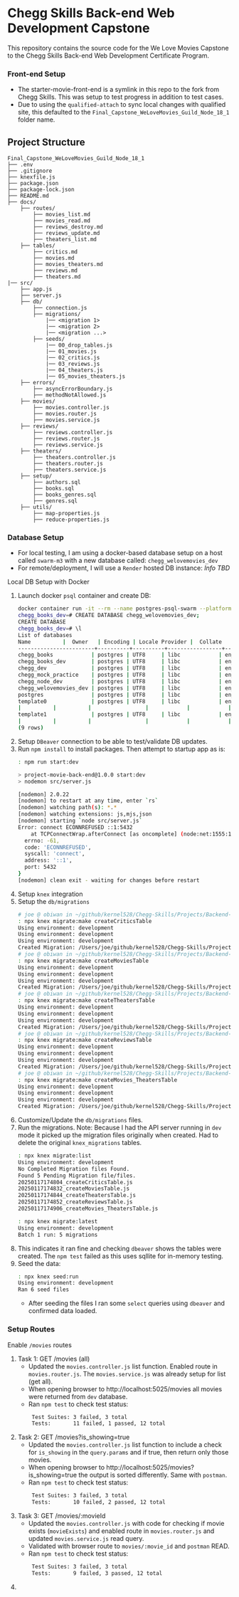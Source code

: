 # Chegg Skills Back-end Web Development Capstone
This repository contains the source code for the We Love Movies Capstone to the Chegg Skills Back-end Web Development Certificate Program.

### Front-end Setup
- The starter-movie-front-end is a symlink in this repo to the fork from Chegg Skills. This was setup to test progress in addition to test cases.
- Due to using the `qualified-attach` to sync local changes with qualified site, this defaulted to the `Final_Capstone_WeLoveMovies_Guild_Node_18_1` folder name.


## Project Structure
```plaintext
Final_Capstone_WeLoveMovies_Guild_Node_18_1
├── .env
├── .gitignore
├── knexfile.js
├── package.json
├── package-lock.json
├── README.md
├── docs/
    ├── routes/
        ├── movies_list.md
        ├── movies_read.md
        ├── reviews_destroy.md
        ├── reviews_update.md
        ├── theaters_list.md
    ├── tables/
        ├── critics.md
        ├── movies.md
        ├── movies_theaters.md
        ├── reviews.md
        ├── theaters.md
|── src/
    ├── app.js
    ├── server.js
    ├── db/
        ├── connection.js
        ├── migrations/
            |── <migration 1>
            |── <migration 2>
            |── <migration ...>
        ├── seeds/
            |── 00_drop_tables.js
            |── 01_movies.js
            |── 02_critics.js
            |── 03_reviews.js
            |── 04_theaters.js
            |── 05_movies_theaters.js
    ├── errors/
        ├── asyncErrorBoundary.js
        ├── methodNotAllowed.js
    ├── movies/
        ├── movies.controller.js
        ├── movies.router.js
        ├── movies.service.js
    ├── reviews/
        ├── reviews.controller.js
        ├── reviews.router.js
        ├── reviews.service.js
    ├── theaters/
        ├── theaters.controller.js
        ├── theaters.router.js
        ├── theaters.service.js
    ├── setup/
        ├── authors.sql
        ├── books.sql
        ├── books_genres.sql
        ├── genres.sql
    ├── utils/
        ├── map-properties.js
        ├── reduce-properties.js
````

### Database Setup
- For local testing, I am using a docker-based database setup on a host called `swarm-m3` with a new database called: `chegg_welovemovies_dev`
- For remote/deployment, I will use a `Render` hosted DB instance: *Info TBD*

Local DB Setup with Docker
1. Launch docker `psql` container and create DB:
    ```bash
    docker container run -it --rm --name postgres-psql-swarm --platform=linux/amd64 kernel528/postgres:16-arm64 psql -h 192.168.1.33 -U postgres -d chegg_books_dev
    chegg_books_dev=# CREATE DATABASE chegg_welovemovies_dev;
    CREATE DATABASE
    chegg_books_dev=# \l
    List of databases
    Name          |  Owner   | Encoding | Locale Provider |  Collate   |   Ctype    | ICU Locale | ICU Rules |   Access privileges
    ------------------------+----------+----------+-----------------+------------+------------+------------+-----------+-----------------------
    chegg_books            | postgres | UTF8     | libc            | en_US.utf8 | en_US.utf8 |            |           |
    chegg_books_dev        | postgres | UTF8     | libc            | en_US.utf8 | en_US.utf8 |            |           |
    chegg_dev              | postgres | UTF8     | libc            | en_US.utf8 | en_US.utf8 |            |           |
    chegg_mock_practice    | postgres | UTF8     | libc            | en_US.utf8 | en_US.utf8 |            |           |
    chegg_node_dev         | postgres | UTF8     | libc            | en_US.utf8 | en_US.utf8 |            |           |
    chegg_welovemovies_dev | postgres | UTF8     | libc            | en_US.utf8 | en_US.utf8 |            |           |
    postgres               | postgres | UTF8     | libc            | en_US.utf8 | en_US.utf8 |            |           |
    template0              | postgres | UTF8     | libc            | en_US.utf8 | en_US.utf8 |            |           | =c/postgres          +
    |          |          |                 |            |            |            |           | postgres=CTc/postgres
    template1              | postgres | UTF8     | libc            | en_US.utf8 | en_US.utf8 |            |           | =c/postgres          +
    |          |          |                 |            |            |            |           | postgres=CTc/postgres
    (9 rows)
    ```
2. Setup `DBeaver` connection to be able to test/validate DB updates.
3. Run `npm install` to install packages.  Then attempt to startup app as is:
   ```bash
   : npm run start:dev
   
   > project-movie-back-end@1.0.0 start:dev
   > nodemon src/server.js
   
   [nodemon] 2.0.22
   [nodemon] to restart at any time, enter `rs`
   [nodemon] watching path(s): *.*
   [nodemon] watching extensions: js,mjs,json
   [nodemon] starting `node src/server.js`
   Error: connect ECONNREFUSED ::1:5432
       at TCPConnectWrap.afterConnect [as oncomplete] (node:net:1555:16) {
     errno: -61,
     code: 'ECONNREFUSED',
     syscall: 'connect',
     address: '::1',
     port: 5432
   }
   [nodemon] clean exit - waiting for changes before restart
   
   ```
4. Setup `knex` integration
5. Setup the `db/migrations` 
   ```bash
   # joe @ obiwan in ~/github/kernel528/Chegg-Skills/Projects/Backend-Web-Dev/WeLoveMovies/Final_Capstone_WeLoveMovies_Guild_Node_18_1 on git:database-setup [2025-01-17 17:33:06] C:1 
   : npx knex migrate:make createCriticsTable
   Using environment: development
   Using environment: development
   Using environment: development
   Created Migration: /Users/joe/github/kernel528/Chegg-Skills/Projects/Backend-Web-Dev/WeLoveMovies/Final_Capstone_WeLoveMovies_Guild_Node_18_1/src/db/migrations/20250117174804_createCriticsTable.js
   # joe @ obiwan in ~/github/kernel528/Chegg-Skills/Projects/Backend-Web-Dev/WeLoveMovies/Final_Capstone_WeLoveMovies_Guild_Node_18_1 on git:database-setup x [2025-01-17 17:48:04]
   : npx knex migrate:make createMoviesTable 
   Using environment: development
   Using environment: development
   Using environment: development
   Created Migration: /Users/joe/github/kernel528/Chegg-Skills/Projects/Backend-Web-Dev/WeLoveMovies/Final_Capstone_WeLoveMovies_Guild_Node_18_1/src/db/migrations/20250117174832_createMoviesTable.js
   # joe @ obiwan in ~/github/kernel528/Chegg-Skills/Projects/Backend-Web-Dev/WeLoveMovies/Final_Capstone_WeLoveMovies_Guild_Node_18_1 on git:database-setup x [2025-01-17 17:48:32]
   : npx knex migrate:make createTheatersTable
   Using environment: development
   Using environment: development
   Using environment: development
   Created Migration: /Users/joe/github/kernel528/Chegg-Skills/Projects/Backend-Web-Dev/WeLoveMovies/Final_Capstone_WeLoveMovies_Guild_Node_18_1/src/db/migrations/20250117174844_createTheatersTable.js
   # joe @ obiwan in ~/github/kernel528/Chegg-Skills/Projects/Backend-Web-Dev/WeLoveMovies/Final_Capstone_WeLoveMovies_Guild_Node_18_1 on git:database-setup x [2025-01-17 17:48:44]
   : npx knex migrate:make createReviewsTable 
   Using environment: development
   Using environment: development
   Using environment: development
   Created Migration: /Users/joe/github/kernel528/Chegg-Skills/Projects/Backend-Web-Dev/WeLoveMovies/Final_Capstone_WeLoveMovies_Guild_Node_18_1/src/db/migrations/20250117174852_createReviewsTable.js
   # joe @ obiwan in ~/github/kernel528/Chegg-Skills/Projects/Backend-Web-Dev/WeLoveMovies/Final_Capstone_WeLoveMovies_Guild_Node_18_1 on git:database-setup x [2025-01-17 17:48:52]
   : npx knex migrate:make createMovies_TheatersTable
   Using environment: development
   Using environment: development
   Using environment: development
   Created Migration: /Users/joe/github/kernel528/Chegg-Skills/Projects/Backend-Web-Dev/WeLoveMovies/Final_Capstone_WeLoveMovies_Guild_Node_18_1/src/db/migrations/20250117174906_createMovies_TheatersTable.js
   ```
6. Customize/Update the `db/migrations` files.
7. Run the migrations.  Note: Because I had the API server running in `dev` mode it picked up the migration files originally when created.  Had to delete the original `knex_migrations` tables.
   ```bash
   : npx knex migrate:list  
   Using environment: development
   No Completed Migration files Found. 
   Found 5 Pending Migration file/files.
   20250117174804_createCriticsTable.js 
   20250117174832_createMoviesTable.js 
   20250117174844_createTheatersTable.js 
   20250117174852_createReviewsTable.js 
   20250117174906_createMovies_TheatersTable.js 
   
   : npx knex migrate:latest
   Using environment: development
   Batch 1 run: 5 migrations
   ```
8. This indicates it ran fine and checking `dbeaver` shows the tables were created.  The `npm test` failed as this uses sqllite for in-memory testing.
9. Seed the data:
   ```bash
   : npx knex seed:run
   Using environment: development
   Ran 6 seed files
   ```
   - After seeding the files I ran some `select` queries using `dbeaver` and confirmed data loaded.

### Setup Routes

Enable `/movies` routes
1. Task 1:  GET /movies (all)
   - Updated the `movies.controller.js` list function.  Enabled route in `movies.router.js`.  The `movies.service.js` was already setup for list (get all).
   - When opening browser to http://localhost:5025/movies all movies were returned from `dev` database.
   - Ran `npm test` to check test status:
     ```bash
      Test Suites: 3 failed, 3 total
      Tests:       11 failed, 1 passed, 12 total
     ```
2. Task 2: GET /movies?is_showing=true
   - Updated the `movies.controller.js` list function to include a check for `is_showing` in the `query.params` and if true, then return only those movies.
   - When opening browser to http://localhost:5025/movies?is_showing=true the output is sorted differently.  Same with `postman`.
   - Ran `npm test` to check test status:
     ```bash
      Test Suites: 3 failed, 3 total
      Tests:       10 failed, 2 passed, 12 total
     ```
3. Task 3: GET /movies/:movieId
   - Updated the `movies.controller.js` with code for checking if movie exists (`movieExists`) and enabled route in `movies.router.js` and updated `movies.service.js` read query.
   - Validated with browser route to `movies/:movie_id` and `postman` READ.
   - Ran `npm test` to check test status:
     ```bash
      Test Suites: 3 failed, 3 total
      Tests:       9 failed, 3 passed, 12 total
     ```
4. 